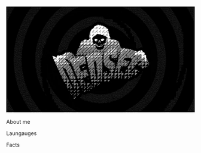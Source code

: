 [![Header](https://github.com/flikspy/flikspy/blob/main/assets/dedsec.gif)](http://thequietplaceproject.xyz/thequietplace)

About me

Laungauges

Facts